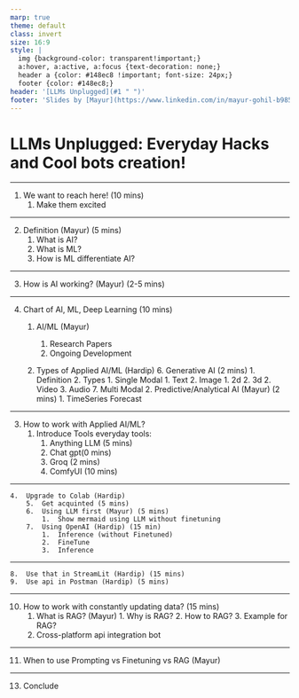 ```yaml
---
marp: true
theme: default
class: invert
size: 16:9
style: |
  img {background-color: transparent!important;}
  a:hover, a:active, a:focus {text-decoration: none;}
  header a {color: #148ec8 !important; font-size: 24px;}
  footer {color: #148ec8;}
header: '[LLMs Unplugged](#1 " ")'
footer: 'Slides by [Mayur](https://www.linkedin.com/in/mayur-gohil-b9858b12a/) and [Hardip](https://hardippatel.com)'
---
```


# LLMs Unplugged: Everyday Hacks and Cool bots creation!
---
1. We want to reach here! (10 mins)
    1. Make them excited
---
2.  Definition (Mayur) (5 mins)
    1. What is AI?
    2. What is ML?
    3. How is ML differentiate AI?
---
3.  How is AI working? (Mayur) (2-5 mins)
--- 
4.  Chart of AI, ML, Deep Learning (10 mins)
    1.  AI/ML (Mayur)

        1.  Research Papers
        2.  Ongoing Development
    5.  Types of Applied AI/ML (Hardip)
        6.  Generative AI (2 mins)
            1.  Definition
            2.  Types
                1.  Single Modal
                    1.  Text
                    2.  Image
                        1.  2d
                        2.  3d
                    2.  Video
                    3.  Audio
                7.  Multi Modal
        2.  Predictive/Analytical AI (Mayur) (2 mins)
            1.  TimeSeries Forecast
---
3.  How to work with Applied AI/ML?
    1.  Introduce Tools everyday tools:
        1.  Anything LLM (5 mins)
        1.  Chat gpt(0 mins)
        2.  Groq (2 mins)
        3.  ComfyUI (10 mins)

---			
    4.  Upgrade to Colab (Hardip)
		5.  Get acquinted (5 mins)
        6.  Using LLM first (Mayur) (5 mins)
			1.  Show mermaid using LLM without finetuning
        7.  Using OpenAI (Hardip) (15 min)
            1.  Inference (without Finetuned)
            2.  FineTune 
            3.  Inference
---
    8.  Use that in StreamLit (Hardip) (15 mins)
    9.  Use api in Postman (Hardip) (5 mins)
---
10.  How to work with constantly updating data? (15 mins)
     1.  What is RAG? (Mayur)
    1.  Why is RAG?
    2.  How to RAG?
    3.  Example for RAG?
        1.  Cross-platform api integration bot
---
11.  When to use Prompting vs Finetuning vs RAG (Mayur)
---
13.  Conclude